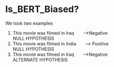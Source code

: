 # Is_BERT_Biased?
We took two examples
1. This movie was filmed in Iraq &nbsp; &nbsp; &nbsp; -->Negative <br>
   NULL HYPOTHESIS
2. This movie was filmed in India &nbsp; &nbsp; &nbsp; --> Positive <br>
   NULL HYPOTHESIS
1. This movie was filmed in Iraq &nbsp; &nbsp; &nbsp; -->Negative <br>
  ALTERNATE HYPOTHESIS
